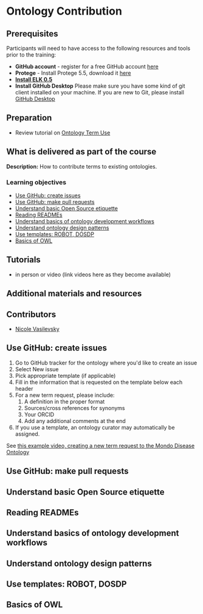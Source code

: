 # Ontology Contribution

## Prerequisites
Participants will need to have access to the following resources and tools prior to the training:
- **GitHub account** - register for a free GitHub account [here](https://github.com/join?ref_cta=Sign+up&ref_loc=header+logged+out&ref_page=%2F&source=header-home)
- **Protege** - Install Protege 5.5, download it [here](https://protege.stanford.edu/)
- **[Install ELK 0.5](/redesign/installElk0.5.md)** 
- **Install GitHub Desktop** Please make sure you have some kind of git client installed on your machine. If you are new to Git, please install [GitHub Desktop](https://desktop.github.com/)

## Preparation
- Review tutorial on [Ontology Term Use](/redesign/01_ontologyTermUse.md)

## What is delivered as part of the course

**Description:** How to contribute terms to existing ontologies.

### Learning objectives
- [Use GitHub: create issues](#issues)
- [Use GitHub: make pull requests](#pr)
- [Understand basic Open Source etiquette](#etiquette)
- [Reading READMEs](readme)
- [Understand basics of ontology development workflows](workflow)
- [Understand ontology design patterns](pattern)
- [Use templates: ROBOT, DOSDP](template)
- [Basics of OWL](owl)

## Tutorials
- in person or video (link videos here as they become available)

## Additional materials and resources

## Contributors
- [Nicole Vasilevsky](https://orcid.org/0000-0001-5208-3432)

<a name="issues"></a> 
## Use GitHub: create issues

1. Go to GitHub tracker for the ontology where you'd like to create an issue
1. Select New issue
1. Pick appropriate template (if applicable)
1. Fill in the information that is requested on the template below each header
1. For a new term request, please include:
	1. A definition in the proper format
	1. Sources/cross references for synonyms
	1. Your ORCID
	1. Add any additional comments at the end
1. If you use a template, an ontology curator may automatically be assigned.

See [this example video, creating a new term request to the Mondo Disease Ontology](https://drive.google.com/file/d/14g9y1nmCmRTkPB1fa6y_jIW3lHyFV4-g/view?resourcekey)

<a name="pr"></a> 
## Use GitHub: make pull requests

<a name="etiquette"></a> 
## Understand basic Open Source etiquette

<a name="readme"></a> 
## Reading READMEs

<a name="workflow"></a> 
## Understand basics of ontology development workflows

<a name="pattern"></a> 
## Understand ontology design patterns

<a name="template"></a> 
## Use templates: ROBOT, DOSDP

<a name="owl"></a> 
## Basics of OWL